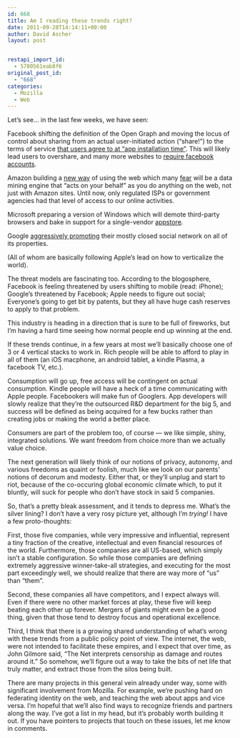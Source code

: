 ```yaml
---
id: 668
title: Am I reading these trends right?
date: 2011-09-28T14:14:11+00:00
author: David Ascher
layout: post


restapi_import_id:
  - 5780561eab8f6
original_post_id:
  - "668"
categories:
  - Mozilla
  - Web
---
```

Let&#8217;s see&#8230; in the last few weeks, we have seen:

Facebook shifting the definition of the Open Graph and moving the locus of control about sharing from an actual user-initiated action (&#8220;share!&#8221;) to the terms of service [that users agree to at &#8220;app installation time&#8221;](http://www.readwriteweb.com/archives/read_in_facebook_social_news_apps.php). This will likely lead users to overshare, and many more websites to [require facebook accounts](http://www.theregister.co.uk/2011/09/27/zuckerberg_reservation_and_the_future_of_content_platforms/).

Amazon building a [new way](http://www.amazon.com/gp/help/customer/display.html/ref=hp_rel_topic?ie=UTF8&nodeId=200775440) of using the web which many [fear](http://cdespinosa.posterous.com/fire) will be a data mining engine that &#8220;acts on your behalf&#8221; as you do anything on the web, not just with Amazon sites. Until now, only regulated ISPs or government agencies had that level of access to our online activities.

Microsoft preparing a version of Windows which will demote third-party browsers and bake in support for a single-vendor [appstore](http://www.readwriteweb.com/cloud/2011/09/build-2011-first-details-on-th.php).

Google [aggressively promoting](http://gizmodo.com/5816448/googles-new-home-page-pushes-you-to-plus) their mostly closed social network on all of its properties.

(All of whom are basically following Apple&#8217;s lead on how to verticalize the world).

The threat models are fascinating too. According to the blogosphere, Facebook is feeling threatened by users shifting to mobile (read: iPhone); Google&#8217;s threatened by Facebook; Apple needs to figure out social; Everyone&#8217;s going to get bit by patents, but they all have huge cash reserves to apply to that problem.

This industry is heading in a direction that is sure to be full of fireworks, but I&#8217;m having a hard time seeing how normal people end up winning at the end.

If these trends continue, in a few years at most we&#8217;ll basically choose one of 3 or 4 vertical stacks to work in. Rich people will be able to afford to play in all of them (an iOS macphone, an android tablet, a kindle Plasma, a facebook TV, etc.).

Consumption will go up, free access will be contingent on actual consumption. Kindle people will have a heck of a time communicating with Apple people. Facebookers will make fun of Googlers. App developers will slowly realize that they&#8217;re the outsourced R&D department for the big 5, and success will be defined as being acquired for a few bucks rather than creating jobs or making the world a better place.

Consumers are part of the problem too, of course &#8212; we like simple, shiny, integrated solutions. We want freedom from choice more than we actually value choice.

The next generation will likely think of our notions of privacy, autonomy, and various freedoms as quaint or foolish, much like we look on our parents&#8217; notions of decorum and modesty. Either that, or they&#8217;ll unplug and start to riot, because of the co-occuring global economic climate which, to put it bluntly, will suck for people who don&#8217;t have stock in said 5 companies.

So, that&#8217;s a pretty bleak assessment, and it tends to depress me. What&#8217;s the silver lining? I don&#8217;t have a very rosy picture yet, although I&#8217;m _trying!_ I have a few proto-thoughts:

First, those five companies, while very impressive and influential, represent a tiny fraction of the creative, intellectual and even financial resources of the world. Furthermore, those companies are all US-based, which simply isn&#8217;t a stable configuration. So while those companies are defining extremely aggressive winner-take-all strategies, and executing for the most part exceedingly well, we should realize that there are way more of &#8220;us&#8221; than &#8220;them&#8221;.

Second, these companies all have competitors, and I expect always will. Even if there were no other market forces at play, these five will keep beating each other up forever. Mergers of giants might even be a good thing, given that those tend to destroy focus and operational excellence.

Third, I think that there is a growing shared understanding of what&#8217;s wrong with these trends from a public policy point of view. The internet, the web, were not intended to facilitate these empires, and I expect that over time, as John Gilmore said, &#8220;The Net interprets censorship as damage and routes around it.&#8221; So somehow, we&#8217;ll figure out a way to take the bits of net life that truly matter, and extract those from the silos being built.

There are many projects in this general vein already under way, some with significant involvement from Mozilla. For example, we&#8217;re pushing hard on federating identity on the web, and teaching the web about apps and vice versa. I&#8217;m hopeful that we&#8217;ll also find ways to recognize friends and partners along the way. I&#8217;ve got a list in my head, but it&#8217;s probably worth building it out. If you have pointers to projects that touch on these issues, let me know in comments.